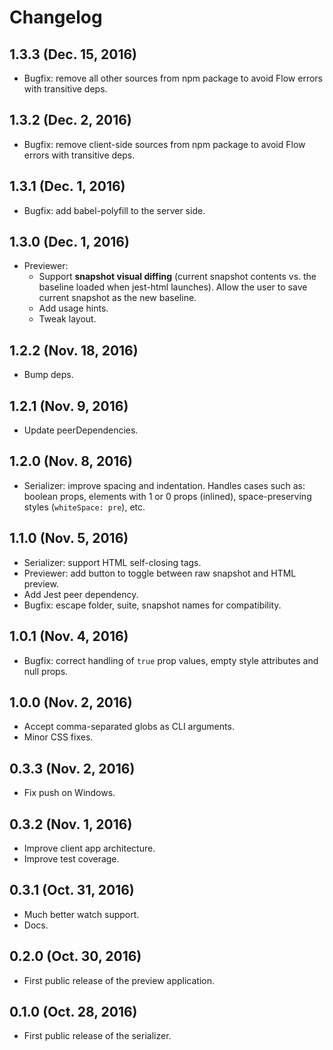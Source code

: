 # Changelog

## 1.3.3 (Dec. 15, 2016)

* Bugfix: remove all other sources from npm package to avoid Flow errors with transitive deps.

## 1.3.2 (Dec. 2, 2016)

* Bugfix: remove client-side sources from npm package to avoid Flow errors with transitive deps.

## 1.3.1 (Dec. 1, 2016)

* Bugfix: add babel-polyfill to the server side.

## 1.3.0 (Dec. 1, 2016)

* Previewer:
    - Support **snapshot visual diffing** (current snapshot contents vs. the baseline loaded when jest-html launches). Allow the user to save current snapshot as the new baseline.
    - Add usage hints.
    - Tweak layout.

## 1.2.2 (Nov. 18, 2016)

- Bump deps.

## 1.2.1 (Nov. 9, 2016)

* Update peerDependencies.

## 1.2.0 (Nov. 8, 2016)

* Serializer: improve spacing and indentation. Handles cases such as: boolean props, elements with 1 or 0 props (inlined), space-preserving styles (`whiteSpace: pre`), etc.

## 1.1.0 (Nov. 5, 2016)

* Serializer: support HTML self-closing tags.
* Previewer: add button to toggle between raw snapshot and HTML preview.
* Add Jest peer dependency.
* Bugfix: escape folder, suite, snapshot names for compatibility.

## 1.0.1 (Nov. 4, 2016)

* Bugfix: correct handling of `true` prop values, empty style attributes and null props.

## 1.0.0 (Nov. 2, 2016)

* Accept comma-separated globs as CLI arguments.
* Minor CSS fixes.

## 0.3.3 (Nov. 2, 2016)

* Fix push on Windows.

## 0.3.2 (Nov. 1, 2016)

* Improve client app architecture.
* Improve test coverage.

## 0.3.1 (Oct. 31, 2016)

* Much better watch support.
* Docs.

## 0.2.0 (Oct. 30, 2016)

* First public release of the preview application.

## 0.1.0 (Oct. 28, 2016)

* First public release of the serializer.
